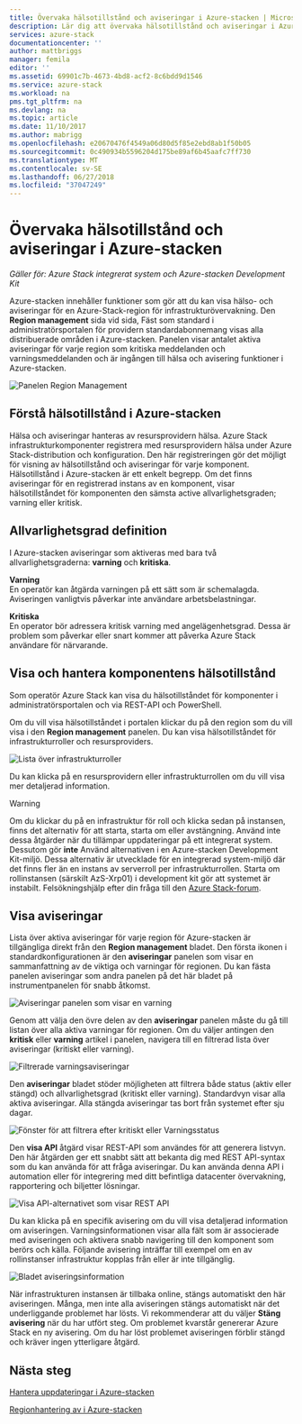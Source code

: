 ```yaml
---
title: Övervaka hälsotillstånd och aviseringar i Azure-stacken | Microsoft Docs
description: Lär dig att övervaka hälsotillstånd och aviseringar i Azure-stacken.
services: azure-stack
documentationcenter: ''
author: mattbriggs
manager: femila
editor: ''
ms.assetid: 69901c7b-4673-4bd8-acf2-8c6bdd9d1546
ms.service: azure-stack
ms.workload: na
pms.tgt_pltfrm: na
ms.devlang: na
ms.topic: article
ms.date: 11/10/2017
ms.author: mabrigg
ms.openlocfilehash: e20670476f4549a06d80d5f85e2ebd8ab1f50b05
ms.sourcegitcommit: 0c490934b5596204d175be89af6b45aafc7ff730
ms.translationtype: MT
ms.contentlocale: sv-SE
ms.lasthandoff: 06/27/2018
ms.locfileid: "37047249"
---
```

# <a name="monitor-health-and-alerts-in-azure-stack"></a>Övervaka hälsotillstånd och aviseringar i Azure-stacken

*Gäller för: Azure Stack integrerat system och Azure-stacken Development Kit*

Azure-stacken innehåller funktioner som gör att du kan visa hälso- och aviseringar för en Azure-Stack-region för infrastrukturövervakning. Den **Region management** sida vid sida, Fäst som standard i administratörsportalen för providern standardabonnemang visas alla distribuerade områden i Azure-stacken. Panelen visar antalet aktiva aviseringar för varje region som kritiska meddelanden och varningsmeddelanden och är ingången till hälsa och avisering funktioner i Azure-stacken.

 ![Panelen Region Management](media/azure-stack-monitor-health/image1.png)

 ## <a name="understand-health-in-azure-stack"></a>Förstå hälsotillstånd i Azure-stacken

 Hälsa och aviseringar hanteras av resursprovidern hälsa. Azure Stack infrastrukturkomponenter registrera med resursprovidern hälsa under Azure Stack-distribution och konfiguration. Den här registreringen gör det möjligt för visning av hälsotillstånd och aviseringar för varje komponent. Hälsotillstånd i Azure-stacken är ett enkelt begrepp. Om det finns aviseringar för en registrerad instans av en komponent, visar hälsotillståndet för komponenten den sämsta active allvarlighetsgraden; varning eller kritisk.

## <a name="alert-severity-definition"></a>Allvarlighetsgrad definition

I Azure-stacken aviseringar som aktiveras med bara två allvarlighetsgraderna: **varning** och **kritiska**.

**Varning**  
En operatör kan åtgärda varningen på ett sätt som är schemalagda. Aviseringen vanligtvis påverkar inte användare arbetsbelastningar.

**Kritiska**  
En operator bör adressera kritisk varning med angelägenhetsgrad. Dessa är problem som påverkar eller snart kommer att påverka Azure Stack användare för närvarande. 

 
 ## <a name="view-and-manage-component-health-state"></a>Visa och hantera komponentens hälsotillstånd
 
 Som operatör Azure Stack kan visa du hälsotillståndet för komponenter i administratörsportalen och via REST-API och PowerShell.
 
Om du vill visa hälsotillståndet i portalen klickar du på den region som du vill visa i den **Region management** panelen. Du kan visa hälsotillståndet för infrastrukturroller och resursproviders.

![Lista över infrastrukturroller](media/azure-stack-monitor-health/image2.png)

Du kan klicka på en resursprovidern eller infrastrukturrollen om du vill visa mer detaljerad information.

> [!WARNING]
>Om du klickar du på en infrastruktur för roll och klicka sedan på instansen, finns det alternativ för att starta, starta om eller avstängning. Använd inte dessa åtgärder när du tillämpar uppdateringar på ett integrerat system. Dessutom gör **inte** Använd alternativen i en Azure-stacken Development Kit-miljö. Dessa alternativ är utvecklade för en integrerad system-miljö där det finns fler än en instans av serverroll per infrastrukturrollen. Starta om rollinstansen (särskilt AzS-Xrp01) i development kit gör att systemet är instabilt. Felsökningshjälp efter din fråga till den [Azure Stack-forum](https://aka.ms/azurestackforum).
>
 
## <a name="view-alerts"></a>Visa aviseringar

Lista över aktiva aviseringar för varje region för Azure-stacken är tillgängliga direkt från den **Region management** bladet. Den första ikonen i standardkonfigurationen är den **aviseringar** panelen som visar en sammanfattning av de viktiga och varningar för regionen. Du kan fästa panelen aviseringar som andra panelen på det här bladet på instrumentpanelen för snabb åtkomst.   

![Aviseringar panelen som visar en varning](media/azure-stack-monitor-health/image3.png)

Genom att välja den övre delen av den **aviseringar** panelen måste du gå till listan över alla aktiva varningar för regionen. Om du väljer antingen den **kritisk** eller **varning** artikel i panelen, navigera till en filtrerad lista över aviseringar (kritiskt eller varning). 

![Filtrerade varningsaviseringar](media/azure-stack-monitor-health/image4.png)
  
Den **aviseringar** bladet stöder möjligheten att filtrera både status (aktiv eller stängd) och allvarlighetsgrad (kritiskt eller varning). Standardvyn visar alla aktiva aviseringar. Alla stängda aviseringar tas bort från systemet efter sju dagar.

![Fönster för att filtrera efter kritiskt eller Varningsstatus](media/azure-stack-monitor-health/image5.png)

Den **visa API** åtgärd visar REST-API som användes för att generera listvyn. Den här åtgärden ger ett snabbt sätt att bekanta dig med REST API-syntax som du kan använda för att fråga aviseringar. Du kan använda denna API i automation eller för integrering med ditt befintliga datacenter övervakning, rapportering och biljetter lösningar. 

![Visa API-alternativet som visar REST API](media/azure-stack-monitor-health/image6.png)

Du kan klicka på en specifik avisering om du vill visa detaljerad information om aviseringen. Varningsinformationen visar alla fält som är associerade med aviseringen och aktivera snabb navigering till den komponent som berörs och källa. Följande avisering inträffar till exempel om en av rollinstanser infrastruktur kopplas från eller är inte tillgänglig.  

![Bladet aviseringsinformation](media/azure-stack-monitor-health/image7.png)

När infrastrukturen instansen är tillbaka online, stängs automatiskt den här aviseringen. Många, men inte alla aviseringen stängs automatiskt när det underliggande problemet har lösts. Vi rekommenderar att du väljer **Stäng avisering** när du har utfört steg. Om problemet kvarstår genererar Azure Stack en ny avisering. Om du har löst problemet aviseringen förblir stängd och kräver ingen ytterligare åtgärd.

## <a name="next-steps"></a>Nästa steg

[Hantera uppdateringar i Azure-stacken](azure-stack-updates.md)

[Regionhantering av i Azure-stacken](azure-stack-region-management.md)
